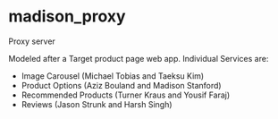 # madison_proxy
Proxy server

Modeled after a Target product page web app. Individual Services are:
- Image Carousel (Michael Tobias and Taeksu Kim)
- Product Options (Aziz Bouland and Madison Stanford)
- Recommended Products (Turner Kraus and Yousif Faraj)
- Reviews (Jason Strunk and Harsh Singh)

